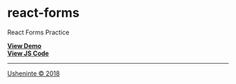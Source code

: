 # react-forms
React Forms Practice

**[View Demo](https://usheninte.github.io/react-forms/form.html)**     
**[View JS Code](https://github.com/Usheninte/react-forms/blob/master/form.js)**     

- - -

[Usheninte &copy; 2018](http://about.me/usheninte)